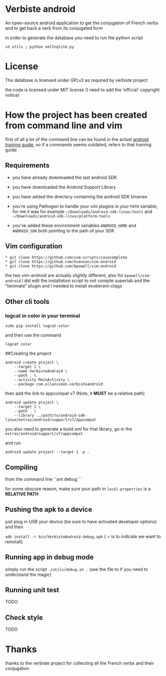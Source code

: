 # Verbiste android 

An open-source android application to get the conjugation of French verbs
and to get back a verb from its conjugated form

in order to generate the database you need to run the python script

```
cd utils ; python xml2sqlite.py
```

# License

The database is licensed under GPLv2 as required by verbiste project

the code is licensed under MIT license (I need to add the 'official'
copyright notice)

# How the project has been created from command line and vim

first of all a lot of the command line can be found in the actual
[android training guide](https://developer.android.com/training/index.html),
so if a commands seems outdated, refers to that training guide

## Requirements

 * you have already downloaded the last android SDK
 * you have downloaded the Android Support Library
 * you have added the directory containing the android SDK binaries
 * you're using Pathogen to handle your vim plugins
in your `PATH` variable, for me it was for example
`~/Downloads/android-sdk-linux/tools` and
`~/Downloads/android-sdk-linux/platform-tools`

 * you've added these environment variables `ANDROID_HOME` and `ANDROID_SDK`
both pointing to the path of your SDK

## Vim configuration

    * git clone https://github.com/vim-scripts/javacomplete
    * git clone https://github.com/hsanson/vim-android
    * git clone https://github.com/bpowell/vim-android

the two vim-android are actually slightly different, also for
`bpowell/vim-android` I did edit the installation script to not compile
supertab and the "textmate" plugin and I needed to install exuberant-ctags

## Other cli tools

### logcat in color in your terminal

```
sudo pip install logcat-color
```

and then use the command

```
logcat color
```

##Creating the project

```
android create project \
    --target 1 \
    --name VerbisteAndroid \
    --path . \
    --activity MainActivity \
    --package com.allansimon.verbisteandroid
```

then add the link to appcompat v7 (Note, it **MUST** be a relative path)

```
android update project \
    --target 1 \
    --path . \
    --library ../path/to/android-sdk-linux/extras/android/support/v7/appcompat
```

you also need to generate a build.xml for that library, go in the
`extras/android/support/v7/appcompat`

and run

```
android update project --target 1 -p .
```


## Compiling

from the command line ``ant debug```

for some obscure reason, make sure your path in `local.properties`
is a **RELATIVE PATH**

## Pushing the apk to a device

just plug in USB your device (be sure to have activated developer options) and then

```adb install -r bin/VerbisteAndroid-debug.apk```
(`-r` is to indicate we want to reinstall)

## Running app in debug mode

simply run the script ```./utils/debug.sh .```
(see the file to if you need to understand the magic)

## Running unit test

TODO 

## Check style

TODO

# Thanks

thanks to the verbiste project for collecting all the French verbs
and their conjugation
